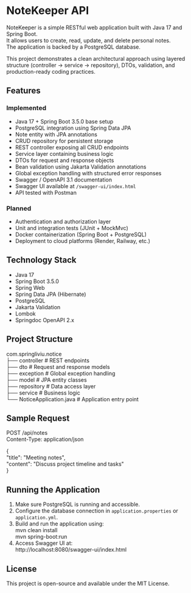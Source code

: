 # NoteKeeper API
NoteKeeper is a simple RESTful web application built with Java 17 and Spring Boot.  
It allows users to create, read, update, and delete personal notes.  
The application is backed by a PostgreSQL database.

This project demonstrates a clean architectural approach using layered structure (controller → service → repository), DTOs, validation, and production-ready coding practices.

## Features
### Implemented
- Java 17 + Spring Boot 3.5.0 base setup
- PostgreSQL integration using Spring Data JPA
- Note entity with JPA annotations
- CRUD repository for persistent storage
- REST controller exposing all CRUD endpoints
- Service layer containing business logic
- DTOs for request and response objects
- Bean validation using Jakarta Validation annotations
- Global exception handling with structured error responses
- Swagger / OpenAPI 3.1 documentation
- Swagger UI available at `/swagger-ui/index.html`
- API tested with Postman

### Planned
- Authentication and authorization layer
- Unit and integration tests (JUnit + MockMvc)
- Docker containerization (Spring Boot + PostgreSQL)
- Deployment to cloud platforms (Render, Railway, etc.)

## Technology Stack
- Java 17
- Spring Boot 3.5.0
- Spring Web
- Spring Data JPA (Hibernate)
- PostgreSQL
- Jakarta Validation
- Lombok
- Springdoc OpenAPI 2.x

## Project Structure
com.springliviu.notice  
├── controller       # REST endpoints  
├── dto              # Request and response models  
├── exception        # Global exception handling  
├── model            # JPA entity classes  
├── repository       # Data access layer  
├── service          # Business logic  
└── NoticeApplication.java  # Application entry point

## Sample Request
POST /api/notes  
Content-Type: application/json  

{  
  "title": "Meeting notes",  
  "content": "Discuss project timeline and tasks"  
}

## Running the Application
1. Make sure PostgreSQL is running and accessible.  
2. Configure the database connection in `application.properties` or `application.yml`.  
3. Build and run the application using:  
   mvn clean install  
   mvn spring-boot:run  
4. Access Swagger UI at:  
   http://localhost:8080/swagger-ui/index.html

## License
This project is open-source and available under the MIT License.
